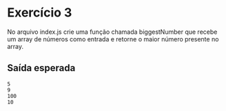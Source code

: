 # Exercício 3

No arquivo index.js crie uma função chamada biggestNumber que recebe um array de números como 
entrada e retorne o maior número presente no array.


## Saída esperada
```
5
9
100
10
```
